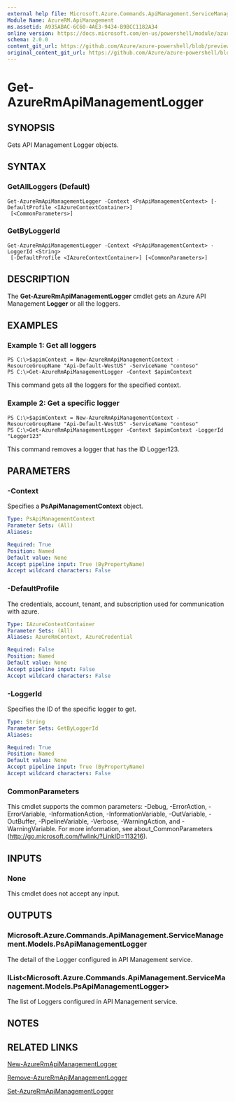 ```yaml
---
external help file: Microsoft.Azure.Commands.ApiManagement.ServiceManagement.dll-Help.xml
Module Name: AzureRM.ApiManagement
ms.assetid: A935ABAC-6C60-4AE3-9434-B9BCC1182A34
online version: https://docs.microsoft.com/en-us/powershell/module/azurerm.apimanagement/get-azurermapimanagementlogger
schema: 2.0.0
content_git_url: https://github.com/Azure/azure-powershell/blob/preview/src/ResourceManager/ApiManagement/Commands.ApiManagement/help/Get-AzureRmApiManagementLogger.md
original_content_git_url: https://github.com/Azure/azure-powershell/blob/preview/src/ResourceManager/ApiManagement/Commands.ApiManagement/help/Get-AzureRmApiManagementLogger.md
---
```


# Get-AzureRmApiManagementLogger

## SYNOPSIS
Gets API Management Logger objects.

## SYNTAX

### GetAllLoggers (Default)
```
Get-AzureRmApiManagementLogger -Context <PsApiManagementContext> [-DefaultProfile <IAzureContextContainer>]
 [<CommonParameters>]
```

### GetByLoggerId
```
Get-AzureRmApiManagementLogger -Context <PsApiManagementContext> -LoggerId <String>
 [-DefaultProfile <IAzureContextContainer>] [<CommonParameters>]
```

## DESCRIPTION
The **Get-AzureRmApiManagementLogger** cmdlet gets an Azure API Management **Logger** or all the loggers.

## EXAMPLES

### Example 1: Get all loggers
```
PS C:\>$apimContext = New-AzureRmApiManagementContext -ResourceGroupName "Api-Default-WestUS" -ServiceName "contoso"
PS C:\>Get-AzureRmApiManagementLogger -Context $apimContext
```

This command gets all the loggers for the specified context.

### Example 2: Get a specific logger
```
PS C:\>$apimContext = New-AzureRmApiManagementContext -ResourceGroupName "Api-Default-WestUS" -ServiceName "contoso"
PS C:\>Get-AzureRmApiManagementLogger -Context $apimContext -LoggerId "Logger123"
```

This command removes a logger that has the ID Logger123.

## PARAMETERS

### -Context
Specifies a **PsApiManagementContext** object.

```yaml
Type: PsApiManagementContext
Parameter Sets: (All)
Aliases:

Required: True
Position: Named
Default value: None
Accept pipeline input: True (ByPropertyName)
Accept wildcard characters: False
```

### -DefaultProfile
The credentials, account, tenant, and subscription used for communication with azure.
 
```yaml
Type: IAzureContextContainer
Parameter Sets: (All)
Aliases: AzureRmContext, AzureCredential

Required: False
Position: Named
Default value: None
Accept pipeline input: False
Accept wildcard characters: False
```

### -LoggerId
Specifies the ID of the specific logger to get.

```yaml
Type: String
Parameter Sets: GetByLoggerId
Aliases:

Required: True
Position: Named
Default value: None
Accept pipeline input: True (ByPropertyName)
Accept wildcard characters: False
```

### CommonParameters
This cmdlet supports the common parameters: -Debug, -ErrorAction, -ErrorVariable, -InformationAction, -InformationVariable, -OutVariable, -OutBuffer, -PipelineVariable, -Verbose, -WarningAction, and -WarningVariable. For more information, see about_CommonParameters (http://go.microsoft.com/fwlink/?LinkID=113216).

## INPUTS

### None
This cmdlet does not accept any input.

## OUTPUTS

### Microsoft.Azure.Commands.ApiManagement.ServiceManagement.Models.PsApiManagementLogger
The detail of the Logger configured in API Management service.

### IList<Microsoft.Azure.Commands.ApiManagement.ServiceManagement.Models.PsApiManagementLogger>
The list of Loggers configured in API Management service.

## NOTES

## RELATED LINKS

[New-AzureRmApiManagementLogger](./New-AzureRmApiManagementLogger.md)

[Remove-AzureRmApiManagementLogger](./Remove-AzureRmApiManagementLogger.md)

[Set-AzureRmApiManagementLogger](./Set-AzureRmApiManagementLogger.md)


